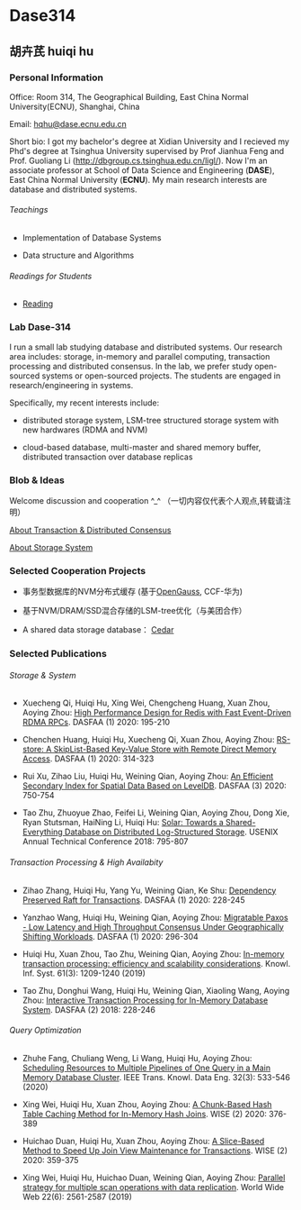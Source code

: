 # Dase314

## 胡卉芪 huiqi hu


###  Personal Information 


Office: Room 314, The Geographical Building, East China Normal University(ECNU), Shanghai, China

Email: hqhu@dase.ecnu.edu.cn

Short bio: I got my bachelor's degree at Xidian University and I recieved my Phd's degree at Tsinghua University supervised by Prof Jianhua Feng and Prof. Guoliang Li (<http://dbgroup.cs.tsinghua.edu.cn/ligl/>). Now I'm an associate professor at School of Data Science and Engineering (**DASE**), East China Normal University (**ECNU**). My main research interests are database and distributed systems.


###### Teachings

* Implementation of Database Systems

* Data structure and Algorithms


###### Readings for Students


* [Reading](https://github.com/dase314ecnu/huiqihu.github.io/blob/master/readings/reading2020.md)

###  Lab Dase-314

I run a small lab studying database and distributed systems. Our research area includes: storage, in-memory and parallel computing,  transaction processing and distributed consensus. In the lab, we prefer study open-sourced systems or open-sourced projects. The students are engaged in research/engineering in systems.

Specifically, my recent interests include:

* distributed storage system, LSM-tree structured storage system with new hardwares (RDMA and NVM)

* cloud-based database, multi-master and shared memory buffer, distributed transaction over database replicas



### Blob & Ideas


Welcome  discussion and cooperation ^_^ （一切内容仅代表个人观点,转载请注明）

[About Transaction & Distributed Consensus](https://github.com/dase314ecnu/huiqihu.github.io/blob/master/template/1.md)


[About Storage System]()



### Selected Cooperation Projects

* 事务型数据库的NVM分布式缓存 (基于[OpenGauss](https://opengauss.org/en/), CCF-华为)

* 基于NVM/DRAM/SSD混合存储的LSM-tree优化（与美团合作）

* A shared data storage database： [Cedar](https://github.com/daseECNU/Cedar)


### Selected Publications

###### Storage & System

* Xuecheng Qi, Huiqi Hu, Xing Wei, Chengcheng Huang, Xuan Zhou, Aoying Zhou: [High Performance Design for Redis with Fast Event-Driven RDMA RPCs](https://link.springer.com/chapter/10.1007%2F978-3-030-59410-7_12). DASFAA (1) 2020: 195-210

* Chenchen Huang, Huiqi Hu, Xuecheng Qi, Xuan Zhou, Aoying Zhou: [RS-store: A SkipList-Based Key-Value Store with Remote Direct Memory Access](https://link.springer.com/chapter/10.1007%2F978-3-030-59410-7_22). DASFAA (1) 2020: 314-323

* Rui Xu, Zihao Liu, Huiqi Hu, Weining Qian, Aoying Zhou: [An Efficient Secondary Index for Spatial Data Based on LevelDB](https://link.springer.com/chapter/10.1007%2F978-3-030-59419-0_50). DASFAA (3) 2020: 750-754


* 	Tao Zhu, Zhuoyue Zhao, Feifei Li, Weining Qian, Aoying Zhou, Dong Xie, Ryan Stutsman, HaiNing Li, Huiqi Hu: [Solar: Towards a Shared-Everything Database on Distributed Log-Structured Storage](https://www.usenix.org/conference/atc18/presentation/zhu). USENIX Annual Technical Conference 2018: 795-807







###### Transaction Processing & High Availabity 


* Zihao Zhang, Huiqi Hu, Yang Yu, Weining Qian, Ke Shu: [Dependency Preserved Raft for Transactions](https://link.springer.com/chapter/10.1007%2F978-3-030-59410-7_14). DASFAA (1) 2020: 228-245

* Yanzhao Wang, Huiqi Hu, Weining Qian, Aoying Zhou: [Migratable Paxos - Low Latency and High Throughput Consensus Under Geographically Shifting Workloads](https://link.springer.com/chapter/10.1007%2F978-3-030-59410-7_20). DASFAA (1) 2020: 296-304

* Huiqi Hu, Xuan Zhou, Tao Zhu, Weining Qian, Aoying Zhou: [In-memory transaction processing: efficiency and scalability considerations](https://link.springer.com/article/10.1007%2Fs10115-019-01340-7). Knowl. Inf. Syst. 61(3): 1209-1240 (2019)

* Tao Zhu, Donghui Wang, Huiqi Hu, Weining Qian, Xiaoling Wang, Aoying Zhou: [Interactive Transaction Processing for In-Memory Database System](https://link.springer.com/chapter/10.1007%2F978-3-319-91458-9_14). DASFAA (2) 2018: 228-246


###### Query Optimization

* Zhuhe Fang, Chuliang Weng, Li Wang, Huiqi Hu, Aoying Zhou: [Scheduling Resources to Multiple Pipelines of One Query in a Main Memory Database Cluster](https://ieeexplore.ieee.org/document/8566007). IEEE Trans. Knowl. Data Eng. 32(3): 533-546 (2020)

* Xing Wei, Huiqi Hu, Xuan Zhou, Aoying Zhou: [A Chunk-Based Hash Table Caching Method for In-Memory Hash Joins](https://link.springer.com/chapter/10.1007%2F978-3-030-62008-0_26). WISE (2) 2020: 376-389

* Huichao Duan, Huiqi Hu, Xuan Zhou, Aoying Zhou: [A Slice-Based Method to Speed Up Join View Maintenance for Transactions](https://link.springer.com/chapter/10.1007%2F978-3-030-62008-0_25). WISE (2) 2020: 359-375

* Xing Wei, Huiqi Hu, Huichao Duan, Weining Qian, Aoying Zhou: [Parallel strategy for multiple scan operations with data replication](https://link.springer.com/article/10.1007/s11280-018-0625-7). World Wide Web 22(6): 2561-2587 (2019)

  












